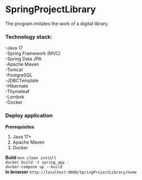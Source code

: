 # SpringProjectLibrary


The program imitates the work of a digital library.

### Technology stack:
 -Java 17    
 -Spring Framework (MVC)   
 -Spring Data JPA  
 -Apache Maven  
 -Tomcat  
 -PostgreSQL  
 -JDBCTemplate  
 -Hibernate     
 -Thymeleaf  
 -Lombok  
 -Docker  
 
 ### Deploy application
 **Prerequisites** 
 1. Java 17+
 2. Apache Maven
 3. Docker
 
 **Build**
 ```mvn clean install```  
 ```docker build -t spring_app .```  
 ```docker-compose up --build```  
 **In browser**
 ```http://localhost:8080/SpringProjectLibrary/home```
